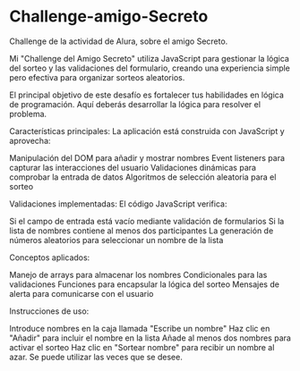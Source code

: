 # Challenge-amigo-Secreto
Challenge de la actividad de Alura, sobre el amigo Secreto.

Mi "Challenge del Amigo Secreto" utiliza JavaScript para gestionar la lógica del sorteo y las validaciones del formulario, creando una experiencia simple pero efectiva para organizar sorteos aleatorios.

El principal objetivo de este desafío es fortalecer tus habilidades en lógica de programación. Aquí deberás desarrollar la lógica para resolver el problema.

Características principales:
La aplicación está construida con JavaScript y aprovecha:

Manipulación del DOM para añadir y mostrar nombres
Event listeners para capturar las interacciones del usuario
Validaciones dinámicas para comprobar la entrada de datos
Algoritmos de selección aleatoria para el sorteo

Validaciones implementadas:
El código JavaScript verifica:

Si el campo de entrada está vacío mediante validación de formularios
Si la lista de nombres contiene al menos dos participantes
La generación de números aleatorios para seleccionar un nombre de la lista

Conceptos aplicados:

Manejo de arrays para almacenar los nombres
Condicionales para las validaciones
Funciones para encapsular la lógica del sorteo
Mensajes de alerta para comunicarse con el usuario


Instrucciones de uso:

Introduce nombres en la caja llamada "Escribe un nombre"
Haz clic en "Añadir" para incluir el nombre en la lista
Añade al menos dos nombres para activar el sorteo
Haz clic en "Sortear nombre" para recibir un nombre al azar.
Se puede utilizar las veces que se desee.
